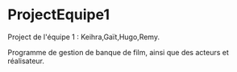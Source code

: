 # ProjectEquipe1
Project de l'équipe 1 : Keihra,Gaït,Hugo,Remy.

Programme de gestion de banque de film, ainsi que des acteurs et réalisateur.
